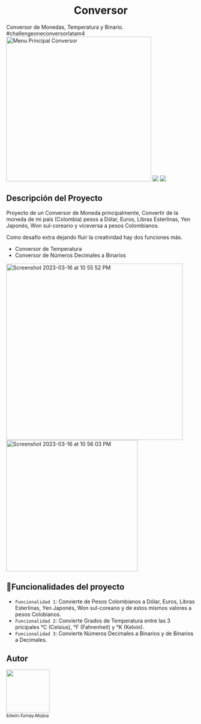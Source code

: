 <h1 align="center"> Conversor </h1>
Conversor de Monedas, Temperatura y Binario. <br>#challengeoneconversorlatam4

<img width="386" align="rigth" alt="Menu Principal Conversor" src="https://user-images.githubusercontent.com/121822525/225795075-912070d0-1eeb-44ef-9d92-e10c41c0b0ea.png">
<img display="inline" src= "https://img.shields.io/static/v1?label=Challenge Sprint 01&message=Alura-BackEnd&color=blue">
<img  src= "https://img.shields.io/static/v1?label=Challenge&message=Oracle-One&color=orange">


<h2>Descripción del Proyecto</h2>
<p>Proyecto de un Conversor de Moneda principalmente, Convertir de la moneda de mi país (Colombia) pesos a Dólar, Euros, Libras Esterlinas, Yen Japonés, Won sul-coreano y 
    viceversa  a pesos Colombianos.</p>
<p> Como desafío extra dejando fluir la creatividad hay dos funciones más.
  <ul>
    <li> Conversor de Temperatura </li> 
    <li> Conversor de Números Decimales a Binarios </li> 
  </ul>
</p>

<p align="left"><img width="470" alt="Screenshot 2023-03-16 at 10 55 52 PM" src="https://user-images.githubusercontent.com/121822525/225809165-be503000-f413-4574-aadc-ddc1fa02b084.png">
<img width="350" alt="Screenshot 2023-03-16 at 10 56 03 PM" src="https://user-images.githubusercontent.com/121822525/225809179-bdccc535-40e2-44eb-9325-f272f90ce7c4.png"></p>


## :hammer:Funcionalidades del proyecto

- `Funcionalidad 1`: Convierte de Pesos Colombianos a Dólar, Euros, Libras Esterlinas, Yen Japonés, Won sul-coreano y de estos mismos valores a pesos Colobianos.
- `Funcionalidad 2`: Convierte Grados de Temperatura entre las 3 pricipales °C (Celsius), °F (Fahrenheit) y °K (Kelvin).
- `Funcionalidad 3`: Convierte Números Decimales a Binarios y de Binarios a Decimales.


## Autor
[<img src="https://avatars.githubusercontent.com/u/121822525?s=400&u=b952709690fb0ee897e68584e530d4d535952b68&v=4" width=115><br><sub>Edwin Tumay Mojica</sub>](https://github.com/EdwinTumay) 
